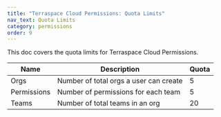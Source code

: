 ```yaml
---
title: "Terraspace Cloud Permissions: Quota Limits"
nav_text: Quota Limits
category: permissions
order: 9
---
```


This doc covers the quota limits for Terraspace Cloud Permissions.

Name | Description | Quota
---|---|---
Orgs | Number of total orgs a user can create | 5
Permissions | Number of permissions for each team | 5
Teams | Number of total teams in an org | 20
